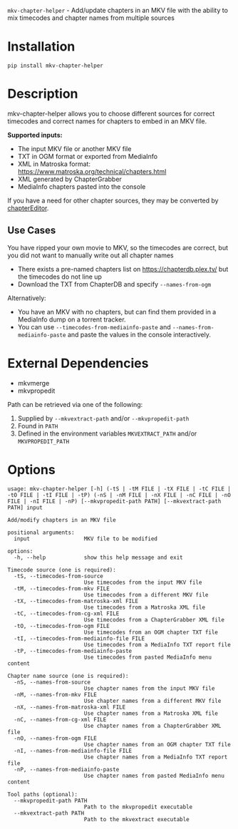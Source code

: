 `mkv-chapter-helper` -  Add/update chapters in an MKV file with the ability to mix timecodes and chapter names from multiple sources 

# Installation
    pip install mkv-chapter-helper

# Description
mkv-chapter-helper allows you to choose different sources for correct timecodes and correct names for chapters to embed in an MKV file.

**Supported inputs:**
- The input MKV file or another MKV file
- TXT in OGM format or exported from MediaInfo
- XML in Matroska format: https://www.matroska.org/technical/chapters.html
- XML generated by ChapterGrabber
- MediaInfo chapters pasted into the console

If you have a need for other chapter sources, they may be converted by [chapterEditor](https://forum.doom9.org/showthread.php?t=169984).

## Use Cases

You have ripped your own movie to MKV, so the timecodes are correct, but you did not want to manually write out all chapter names

- There exists a pre-named chapters list on https://chapterdb.plex.tv/ but the timecodes do not line up
- Download the TXT from ChapterDB and specify `--names-from-ogm`

Alternatively:

- You have an MKV with no chapters, but can find them provided in a MediaInfo dump on a torrent tracker.
- You can use `--timecodes-from-mediainfo-paste` and `--names-from-mediainfo-paste` and paste the values in the console interactively.

# External Dependencies

- mkvmerge
- mkvpropedit

Path can be retrieved via one of the following:

1. Supplied by `--mkvextract-path` and/or `--mkvpropedit-path`
2. Found in `PATH`
3. Defined in the environment variables `MKVEXTRACT_PATH` and/or `MKVPROPEDIT_PATH`

# Options     

```
usage: mkv-chapter-helper [-h] (-tS | -tM FILE | -tX FILE | -tC FILE | -tO FILE | -tI FILE | -tP) (-nS | -nM FILE | -nX FILE | -nC FILE | -nO FILE | -nI FILE | -nP) [--mkvpropedit-path PATH] [--mkvextract-path PATH] input

Add/modify chapters in an MKV file

positional arguments:
  input                 MKV file to be modified

options:
  -h, --help            show this help message and exit

Timecode source (one is required):
  -tS, --timecodes-from-source
                        Use timecodes from the input MKV file
  -tM, --timecodes-from-mkv FILE
                        Use timecodes from a different MKV file
  -tX, --timecodes-from-matroska-xml FILE
                        Use timecodes from a Matroska XML file
  -tC, --timecodes-from-cg-xml FILE
                        Use timecodes from a ChapterGrabber XML file
  -tO, --timecodes-from-ogm FILE
                        Use timecodes from an OGM chapter TXT file
  -tI, --timecodes-from-mediainfo-file FILE
                        Use timecodes from a MediaInfo TXT report file
  -tP, --timecodes-from-mediainfo-paste
                        Use timecodes from pasted MediaInfo menu content

Chapter name source (one is required):
  -nS, --names-from-source
                        Use chapter names from the input MKV file
  -nM, --names-from-mkv FILE
                        Use chapter names from a different MKV file
  -nX, --names-from-matroska-xml FILE
                        Use chapter names from a Matroska XML file
  -nC, --names-from-cg-xml FILE
                        Use chapter names from a ChapterGrabber XML file
  -nO, --names-from-ogm FILE
                        Use chapter names from an OGM chapter TXT file
  -nI, --names-from-mediainfo-file FILE
                        Use chapter names from a MediaInfo TXT report file
  -nP, --names-from-mediainfo-paste
                        Use chapter names from pasted MediaInfo menu content

Tool paths (optional):
  --mkvpropedit-path PATH
                        Path to the mkvpropedit executable
  --mkvextract-path PATH
                        Path to the mkvextract executable
```
